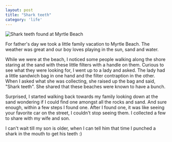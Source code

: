 ```yaml
---
layout: post
title: "Shark teeth"
category: 'life'
---
```


![Shark teeth found at Myrtle Beach]({{site.url}}/assets/images/20150710-shark-teeth.jpg)

For father's day we took a little family vacation to Myrtle Beach. The weather was great and our boy loves playing in the sun, sand and water. 

While we were at the beach, I noticed some people walking along the shore staring at the sand with these little filters with a handle on them. Curious to see what they were looking for, I went up to a lady and asked. The lady had a little sandwich bag in one hand and the filter contraption in the other. When I asked what she was collecting, she raised up the bag and said, "Shark teeth". She shared that these beaches were known to have a bunch. 

Surprised, I started walking back towards my family looking down at the sand wondering if I could find one amongst all the rocks and sand. And sure enough, within a few steps I found one. After I found one, it was like seeing your favorite car on the street, I couldn't stop seeing them. I collected a few to share with my wife and son. 

I can't wait till my son is older, when I can tell him that time I punched a shark in the mouth to get his teeth :)
